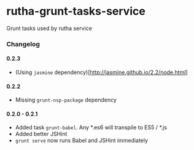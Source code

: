 rutha-grunt-tasks-service
=========================

Grunt tasks used by rutha service

### Changelog

#### 0.2.3

* (Using `jasmine` dependency)[http://jasmine.github.io/2.2/node.html]

#### 0.2.2

* Missing `grunt-nsp-package` dependency

#### 0.2.0 - 0.2.1

* Added task `grunt-babel`. Any *.es6 will transpile to ES5 / *.js
* Added better JSHint
* `grunt serve` now runs Babel and JSHint immediately
